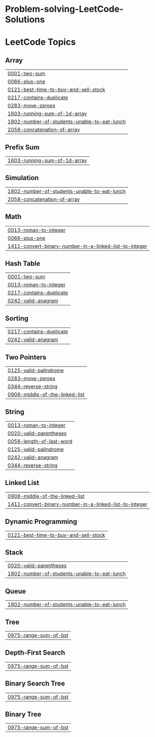 # Problem-solving-LeetCode-Solutions
<!---LeetCode Topics Start-->
# LeetCode Topics
## Array
|  |
| ------- |
| [0001-two-sum](https://github.com/Abdo-R-23/Problem-solving-LeetCode-Solutions/tree/master/0001-two-sum) |
| [0066-plus-one](https://github.com/Abdo-R-23/Problem-solving-LeetCode-Solutions/tree/master/0066-plus-one) |
| [0121-best-time-to-buy-and-sell-stock](https://github.com/Abdo-R-23/Problem-solving-LeetCode-Solutions/tree/master/0121-best-time-to-buy-and-sell-stock) |
| [0217-contains-duplicate](https://github.com/Abdo-R-23/Problem-solving-LeetCode-Solutions/tree/master/0217-contains-duplicate) |
| [0283-move-zeroes](https://github.com/Abdo-R-23/Problem-solving-LeetCode-Solutions/tree/master/0283-move-zeroes) |
| [1603-running-sum-of-1d-array](https://github.com/Abdo-R-23/Problem-solving-LeetCode-Solutions/tree/master/1603-running-sum-of-1d-array) |
| [1802-number-of-students-unable-to-eat-lunch](https://github.com/Abdo-R-23/Problem-solving-LeetCode-Solutions/tree/master/1802-number-of-students-unable-to-eat-lunch) |
| [2058-concatenation-of-array](https://github.com/Abdo-R-23/Problem-solving-LeetCode-Solutions/tree/master/2058-concatenation-of-array) |
## Prefix Sum
|  |
| ------- |
| [1603-running-sum-of-1d-array](https://github.com/Abdo-R-23/Problem-solving-LeetCode-Solutions/tree/master/1603-running-sum-of-1d-array) |
## Simulation
|  |
| ------- |
| [1802-number-of-students-unable-to-eat-lunch](https://github.com/Abdo-R-23/Problem-solving-LeetCode-Solutions/tree/master/1802-number-of-students-unable-to-eat-lunch) |
| [2058-concatenation-of-array](https://github.com/Abdo-R-23/Problem-solving-LeetCode-Solutions/tree/master/2058-concatenation-of-array) |
## Math
|  |
| ------- |
| [0013-roman-to-integer](https://github.com/Abdo-R-23/Problem-solving-LeetCode-Solutions/tree/master/0013-roman-to-integer) |
| [0066-plus-one](https://github.com/Abdo-R-23/Problem-solving-LeetCode-Solutions/tree/master/0066-plus-one) |
| [1411-convert-binary-number-in-a-linked-list-to-integer](https://github.com/Abdo-R-23/Problem-solving-LeetCode-Solutions/tree/master/1411-convert-binary-number-in-a-linked-list-to-integer) |
## Hash Table
|  |
| ------- |
| [0001-two-sum](https://github.com/Abdo-R-23/Problem-solving-LeetCode-Solutions/tree/master/0001-two-sum) |
| [0013-roman-to-integer](https://github.com/Abdo-R-23/Problem-solving-LeetCode-Solutions/tree/master/0013-roman-to-integer) |
| [0217-contains-duplicate](https://github.com/Abdo-R-23/Problem-solving-LeetCode-Solutions/tree/master/0217-contains-duplicate) |
| [0242-valid-anagram](https://github.com/Abdo-R-23/Problem-solving-LeetCode-Solutions/tree/master/0242-valid-anagram) |
## Sorting
|  |
| ------- |
| [0217-contains-duplicate](https://github.com/Abdo-R-23/Problem-solving-LeetCode-Solutions/tree/master/0217-contains-duplicate) |
| [0242-valid-anagram](https://github.com/Abdo-R-23/Problem-solving-LeetCode-Solutions/tree/master/0242-valid-anagram) |
## Two Pointers
|  |
| ------- |
| [0125-valid-palindrome](https://github.com/Abdo-R-23/Problem-solving-LeetCode-Solutions/tree/master/0125-valid-palindrome) |
| [0283-move-zeroes](https://github.com/Abdo-R-23/Problem-solving-LeetCode-Solutions/tree/master/0283-move-zeroes) |
| [0344-reverse-string](https://github.com/Abdo-R-23/Problem-solving-LeetCode-Solutions/tree/master/0344-reverse-string) |
| [0908-middle-of-the-linked-list](https://github.com/Abdo-R-23/Problem-solving-LeetCode-Solutions/tree/master/0908-middle-of-the-linked-list) |
## String
|  |
| ------- |
| [0013-roman-to-integer](https://github.com/Abdo-R-23/Problem-solving-LeetCode-Solutions/tree/master/0013-roman-to-integer) |
| [0020-valid-parentheses](https://github.com/Abdo-R-23/Problem-solving-LeetCode-Solutions/tree/master/0020-valid-parentheses) |
| [0058-length-of-last-word](https://github.com/Abdo-R-23/Problem-solving-LeetCode-Solutions/tree/master/0058-length-of-last-word) |
| [0125-valid-palindrome](https://github.com/Abdo-R-23/Problem-solving-LeetCode-Solutions/tree/master/0125-valid-palindrome) |
| [0242-valid-anagram](https://github.com/Abdo-R-23/Problem-solving-LeetCode-Solutions/tree/master/0242-valid-anagram) |
| [0344-reverse-string](https://github.com/Abdo-R-23/Problem-solving-LeetCode-Solutions/tree/master/0344-reverse-string) |
## Linked List
|  |
| ------- |
| [0908-middle-of-the-linked-list](https://github.com/Abdo-R-23/Problem-solving-LeetCode-Solutions/tree/master/0908-middle-of-the-linked-list) |
| [1411-convert-binary-number-in-a-linked-list-to-integer](https://github.com/Abdo-R-23/Problem-solving-LeetCode-Solutions/tree/master/1411-convert-binary-number-in-a-linked-list-to-integer) |
## Dynamic Programming
|  |
| ------- |
| [0121-best-time-to-buy-and-sell-stock](https://github.com/Abdo-R-23/Problem-solving-LeetCode-Solutions/tree/master/0121-best-time-to-buy-and-sell-stock) |
## Stack
|  |
| ------- |
| [0020-valid-parentheses](https://github.com/Abdo-R-23/Problem-solving-LeetCode-Solutions/tree/master/0020-valid-parentheses) |
| [1802-number-of-students-unable-to-eat-lunch](https://github.com/Abdo-R-23/Problem-solving-LeetCode-Solutions/tree/master/1802-number-of-students-unable-to-eat-lunch) |
## Queue
|  |
| ------- |
| [1802-number-of-students-unable-to-eat-lunch](https://github.com/Abdo-R-23/Problem-solving-LeetCode-Solutions/tree/master/1802-number-of-students-unable-to-eat-lunch) |
## Tree
|  |
| ------- |
| [0975-range-sum-of-bst](https://github.com/Abdo-R-23/Problem-solving-LeetCode-Solutions/tree/master/0975-range-sum-of-bst) |
## Depth-First Search
|  |
| ------- |
| [0975-range-sum-of-bst](https://github.com/Abdo-R-23/Problem-solving-LeetCode-Solutions/tree/master/0975-range-sum-of-bst) |
## Binary Search Tree
|  |
| ------- |
| [0975-range-sum-of-bst](https://github.com/Abdo-R-23/Problem-solving-LeetCode-Solutions/tree/master/0975-range-sum-of-bst) |
## Binary Tree
|  |
| ------- |
| [0975-range-sum-of-bst](https://github.com/Abdo-R-23/Problem-solving-LeetCode-Solutions/tree/master/0975-range-sum-of-bst) |
<!---LeetCode Topics End-->